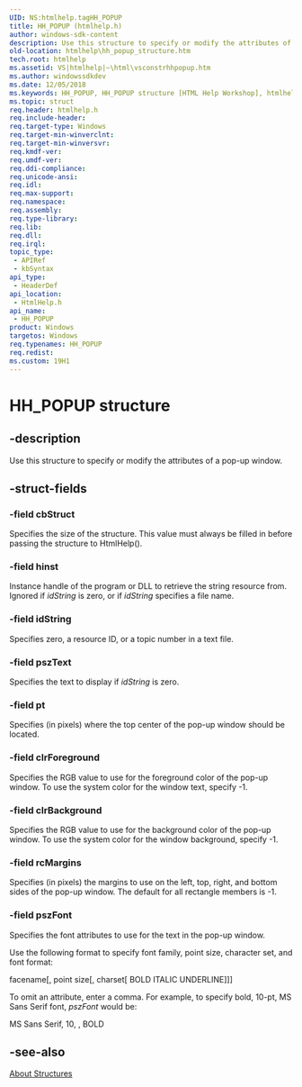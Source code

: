 ```yaml
---
UID: NS:htmlhelp.tagHH_POPUP
title: HH_POPUP (htmlhelp.h)
author: windows-sdk-content
description: Use this structure to specify or modify the attributes of a pop-up window.
old-location: htmlhelp\hh_popup_structure.htm
tech.root: htmlhelp
ms.assetid: VS|htmlhelp|~\html\vsconstrhhpopup.htm
ms.author: windowssdkdev
ms.date: 12/05/2018
ms.keywords: HH_POPUP, HH_POPUP structure [HTML Help Workshop], htmlhelp.hh_popup_structure, htmlhelp/HH_POPUP, vsconStrhhpopup
ms.topic: struct
req.header: htmlhelp.h
req.include-header: 
req.target-type: Windows
req.target-min-winverclnt: 
req.target-min-winversvr: 
req.kmdf-ver: 
req.umdf-ver: 
req.ddi-compliance: 
req.unicode-ansi: 
req.idl: 
req.max-support: 
req.namespace: 
req.assembly: 
req.type-library: 
req.lib: 
req.dll: 
req.irql: 
topic_type:
 - APIRef
 - kbSyntax
api_type:
 - HeaderDef
api_location:
 - HtmlHelp.h
api_name:
 - HH_POPUP
product: Windows
targetos: Windows
req.typenames: HH_POPUP
req.redist: 
ms.custom: 19H1
---
```


# HH_POPUP structure


## -description


Use this structure to specify or modify the attributes of a pop-up window. 


## -struct-fields




### -field cbStruct

Specifies the size of the structure. This value must always be filled in before passing the structure to HtmlHelp(). 


### -field hinst

Instance handle of the program or DLL to retrieve the string resource from. Ignored if <i>idString</i> is zero, or if <i>idString</i> specifies a file name. 


### -field idString

Specifies zero, a resource ID, or a topic number in a text file. 


### -field pszText

Specifies the text to display if <i>idString</i> is zero. 


### -field pt

Specifies (in pixels) where the top center of the pop-up window should be located. 


### -field clrForeground

Specifies the RGB value to use for the foreground color of the pop-up window. To use the system color for the window text, specify -1. 


### -field clrBackground

Specifies the RGB value to use for the background color of the pop-up window. To use the system color for the window background, specify -1. 


### -field rcMargins

Specifies (in pixels) the margins to use on the left, top, right, and bottom sides of the pop-up window. The default for all rectangle members is -1. 


### -field pszFont

Specifies the font attributes to use for the text in the pop-up window.


Use the following format to specify font family, point size, character set, and font format:

facename[, point size[, charset[ BOLD ITALIC UNDERLINE]]]

To omit an attribute, enter a comma. For example, to specify bold, 10-pt, MS Sans Serif font, <i>pszFont</i> would be:

MS Sans Serif, 10, , BOLD 


## -see-also




<a href="https://docs.microsoft.com/previous-versions/windows/desktop/htmlhelp/about-structures">About Structures</a>
 

 

